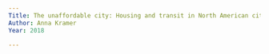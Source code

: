 ```yaml
---
Title: The unaffordable city: Housing and transit in North American cities
Author: Anna Kramer
Year: 2018

---
```


